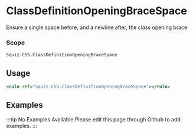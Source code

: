 # ClassDefinitionOpeningBraceSpace

Ensure a single space before, and a newline after, the class opening brace

### Scope

`Squiz.CSS.ClassDefinitionOpeningBraceSpace`

## Usage

```xml
<rule ref="Squiz.CSS.ClassDefinitionOpeningBraceSpace"></rule>
```

## Examples

:::tip No Examples Available
Please edit this page through Github to add examples.
:::